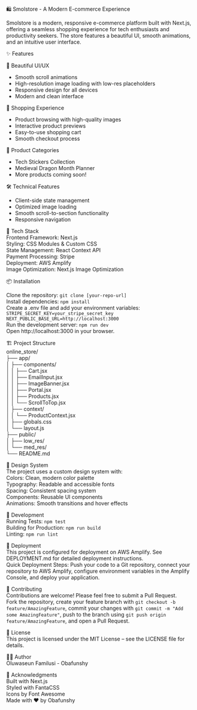 🛍️ Smolstore - A Modern E-commerce Experience

Smolstore is a modern, responsive e-commerce platform built with Next.js, offering a seamless shopping experience for tech enthusiasts and productivity seekers. The store features a beautiful UI, smooth animations, and an intuitive user interface.

✨ Features

🎨 Beautiful UI/UX  
- Smooth scroll animations  
- High-resolution image loading with low-res placeholders  
- Responsive design for all devices  
- Modern and clean interface  

🛒 Shopping Experience  
- Product browsing with high-quality images  
- Interactive product previews  
- Easy-to-use shopping cart  
- Smooth checkout process  

🎯 Product Categories  
- Tech Stickers Collection  
- Medieval Dragon Month Planner  
- More products coming soon!  

🛠️ Technical Features  
- Client-side state management  
- Optimized image loading  
- Smooth scroll-to-section functionality  
- Responsive navigation  

🚀 Tech Stack  
Frontend Framework: Next.js  
Styling: CSS Modules & Custom CSS  
State Management: React Context API  
Payment Processing: Stripe  
Deployment: AWS Amplify  
Image Optimization: Next.js Image Optimization  

📦 Installation

Clone the repository: `git clone [your-repo-url]`  
Install dependencies: `npm install`  
Create a .env file and add your environment variables:  
`STRIPE_SECRET_KEY=your_stripe_secret_key`  
`NEXT_PUBLIC_BASE_URL=http://localhost:3000`  
Run the development server: `npm run dev`  
Open http://localhost:3000 in your browser.

🏗️ Project Structure  
online_store/  
├── app/  
│   ├── components/  
│   │   ├── Cart.jsx  
│   │   ├── EmailInput.jsx  
│   │   ├── ImageBanner.jsx  
│   │   ├── Portal.jsx  
│   │   ├── Products.jsx  
│   │   └── ScrollToTop.jsx  
│   ├── context/  
│   │   └── ProductContext.jsx  
│   ├── globals.css  
│   └── layout.js  
├── public/  
│   ├── low_res/  
│   └── med_res/  
└── README.md

🎨 Design System  
The project uses a custom design system with:  
Colors: Clean, modern color palette  
Typography: Readable and accessible fonts  
Spacing: Consistent spacing system  
Components: Reusable UI components  
Animations: Smooth transitions and hover effects  

🔧 Development  
Running Tests: `npm test`  
Building for Production: `npm run build`  
Linting: `npm run lint`

🚀 Deployment  
This project is configured for deployment on AWS Amplify. See DEPLOYMENT.md for detailed deployment instructions.  
Quick Deployment Steps: Push your code to a Git repository, connect your repository to AWS Amplify, configure environment variables in the Amplify Console, and deploy your application.

🤝 Contributing  
Contributions are welcome! Please feel free to submit a Pull Request.  
Fork the repository, create your feature branch with `git checkout -b feature/AmazingFeature`, commit your changes with `git commit -m "Add some AmazingFeature"`, push to the branch using `git push origin feature/AmazingFeature`, and open a Pull Request.

📝 License  
This project is licensed under the MIT License – see the LICENSE file for details.

👨‍💻 Author  
Oluwaseun Familusi - Obafunshy

🙏 Acknowledgments  
Built with Next.js  
Styled with FantaCSS  
Icons by Font Awesome  
Made with ❤️ by Obafunshy
